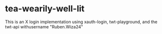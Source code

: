 # tea-wearily-well-lit
This is an X login implementation using xauth-login, twt-playground, and the twt-api withusername "Ruben.Wiza24"
